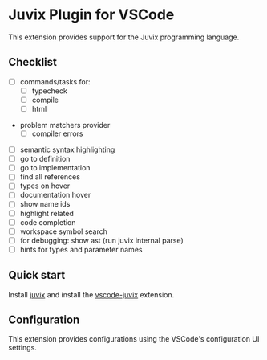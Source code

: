 # Juvix Plugin for VSCode

This extension provides support for the Juvix programming language.

## Checklist

- [ ] commands/tasks for:
  - [ ] typecheck
  - [ ] compile
  - [ ] html
- problem matchers provider
  - [ ] compiler errors
- [ ] semantic syntax highlighting
- [ ] go to definition
- [ ] go to implementation
- [ ] find all references
- [ ] types on hover
- [ ] documentation hover
- [ ] show name ids
- [ ] highlight related
- [ ] code completion
- [ ] workspace symbol search
- [ ] for debugging: show ast (run juvix internal parse)
- [ ] hints for types and parameter names

## Quick start

Install [juvix](https://docs.juvix.org) and install the [vscode-juvix](https://github.com/anoma/vscode-juvix) extension.

## Configuration

This extension provides configurations using the VSCode's configuration UI settings.
